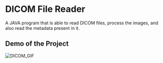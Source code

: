 
# DICOM File Reader

A JAVA program that is able to read DICOM files, process the images, and also read the metadata present in it. 

## Demo of the Project



![DICOM_GIF](https://user-images.githubusercontent.com/87294070/154804021-3e5d148b-c30f-433a-a3cc-67cbfd8bab9a.gif)

